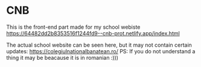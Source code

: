 # CNB
This is the front-end part made for my school webiste
https://64482dd2b8353516f1244fd9--cnb-prot.netlify.app/index.html

The actual school website can be seen here, but it may not contain certain updates: https://colegiulnationalbanatean.ro/
PS: If you do not understand a thing it may be beacause it is in romanian :)))
